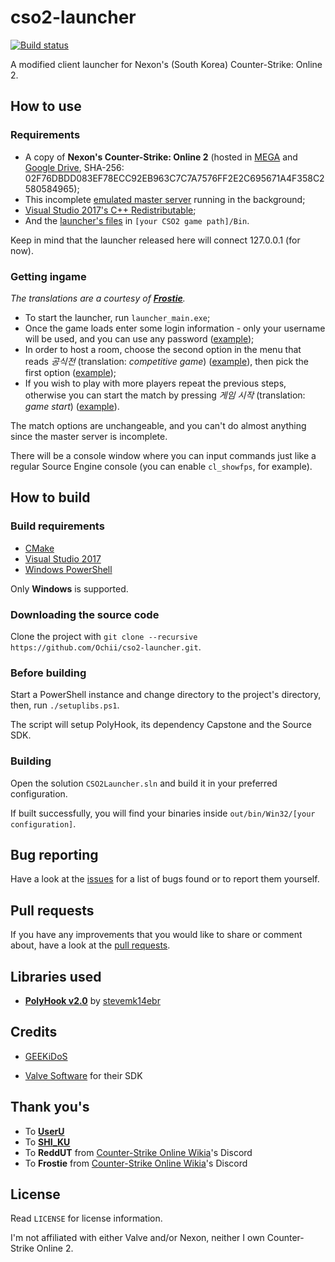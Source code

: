 # cso2-launcher

[![Build status](https://ci.appveyor.com/api/projects/status/6ehjwfyekyfd9ipx/branch/master?svg=true)](https://ci.appveyor.com/project/Ochii/cso2-launcher/branch/master)

A modified client launcher for Nexon's (South Korea) Counter-Strike: Online 2.

## How to use

### Requirements

- A copy of **Nexon's Counter-Strike: Online 2** (hosted in [MEGA](https://mega.nz/#!nhgnBJgD!iR57D5Mf3_1GCcAR36tqFQ7H7KN_F0e3XicD2JBoSN4) and [Google Drive](https://drive.google.com/open?id=1y0diL2nTERlOaJZQTA3xPb8owx82GjtB), SHA-256: 02F76DBDD083EF78ECC92EB963C7C7A7576FF2E2C695671A4F358C2580584965);
- This incomplete [emulated master server](https://github.com/Ochii/cso2-master-server/) running in the background;
- [Visual Studio 2017's C++ Redistributable](https://aka.ms/vs/15/release/vc_redist.x86.exe);
- And the [launcher's files](https://github.com/Ochii/cso2-launcher/releases) in ```[your CSO2 game path]/Bin```.

Keep in mind that the launcher released here will connect 127.0.0.1 (for now).

### Getting ingame

*The translations are a courtesy of **[Frostie](#thank-yous)**.*

- To start the launcher, run ```launcher_main.exe```;
- Once the game loads enter some login information - only your username will be used, and you can use any password ([example](https://puu.sh/Bw7hu/ffba6ca218.png));
- In order to host a room, choose the second option in the menu that reads *공식전* (translation: *competitive game*) ([example](https://puu.sh/Bw7tM/7c8298a7eb.png)), then pick the first option ([example](https://puu.sh/Bw7CS/17addcee32.png));
- If you wish to play with more players repeat the previous steps, otherwise you can start the match by pressing *게임 시작* (translation: *game start*) ([example](https://puu.sh/Bw7M3/9209eb7637.png)). 

The match options are unchangeable, and you can't do almost anything since the master server is incomplete.

There will be a console window where you can input commands just like a regular Source Engine console (you can enable ```cl_showfps```, for example).

## How to build

### Build requirements

- [CMake](https://cmake.org/download/)
- [Visual Studio 2017](https://www.visualstudio.com/downloads/)
- [Windows PowerShell](https://docs.microsoft.com/en-us/powershell/scripting/setup/installing-windows-powershell)

Only **Windows** is supported.

### Downloading the source code

Clone the project with ```git clone --recursive https://github.com/Ochii/cso2-launcher.git```.

### Before building

Start a PowerShell instance and change directory to the project's directory, then, run ```./setuplibs.ps1```.

The script will setup PolyHook, its dependency Capstone and the Source SDK.

### Building

Open the solution ```CSO2Launcher.sln``` and build it in your preferred configuration.

If built successfully, you will find your binaries inside ```out/bin/Win32/[your configuration]```.

## Bug reporting

Have a look at the [issues](https://github.com/Ochii/cso2-launcher/issues) for a list of bugs found or to report them yourself.

## Pull requests

If you have any improvements that you would like to share or comment about, have a look at the [pull requests](https://github.com/Ochii/cso2-launcher/pulls).

## Libraries used

- **[PolyHook v2.0](https://github.com/stevemk14ebr/PolyHook_2_0/)** by [stevemk14ebr](https://github.com/stevemk14ebr)

## Credits

- [GEEKiDoS](https://github.com/GEEKiDoS)

- [Valve Software](https://github.com/ValveSoftware/source-sdk-2013) for their SDK

## Thank you's

- To **[UserU](https://www.youtube.com/user/GoodbyeSpy)**
- To **[SHI_KU](https://www.youtube.com/channel/UC2HZo-HFOuxmS6zWYPMD0hQ)**
- To **ReddUT** from [Counter-Strike Online Wikia](https://cso.wikia.com/)'s Discord
- To **Frostie** from [Counter-Strike Online Wikia](https://cso.wikia.com/)'s Discord 

## License

Read ```LICENSE``` for license information.

I'm not affiliated with either Valve and/or Nexon, neither I own Counter-Strike Online 2.
